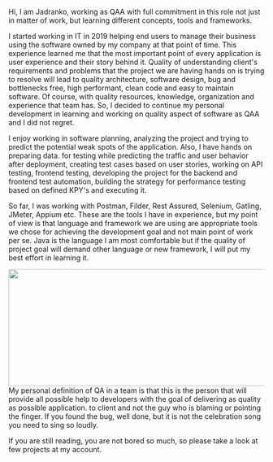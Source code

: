 Hi,
I am Jadranko, working as QAA with full commitment in this role not just in matter of work, but learning different concepts, tools and frameworks.

I started working in IT in 2019 helping end users to manage their business using the software owned by my company at that point of time. This experience learned me that the most important point of every application is user experience and their story behind it. Quality of understanding client's requirements and problems that the project we are having hands on is trying to resolve will lead to quality architecture, software design, bug and bottlenecks free, high performant, clean code and easy to maintain software. Of course, with quality resources, knowledge, organization and experience that team has. So, I decided to continue my personal development in learning and working on quality aspect of software as QAA and I did not regret.

I enjoy working in software planning, analyzing the project and trying to predict the potential weak spots of the application. Also, I have hands on preparing data.
for testing while predicting the traffic and user behavior after deployment, creating test cases based on user stories, working on API testing, frontend testing, developing 
the project for the backend and frontend test automation, building the strategy for performance testing based on defined KPY's and executing it.


So far, I was working with Postman, Filder, Rest Assured, Selenium, Gatling, JMeter, Appium etc. These are the tools I have in experience, but my point of view is that language and framework we are using are appropriate tools we chose for achieving the development goal and not main point of work per se. Java is the language I am most comfortable but if the quality of project goal will demand other language or new framework, I will put my best effort in learning it. 
<div style="text-align: justify">
<img src= https://github.com/Jadranko2310/Jadranko2310/assets/133195879/efd3c3f2-f7cb-4775-97cd-2a23ee4a75b0.png width="800" height="230">
</div>
My personal definition of QA in a team is that this is the person that will provide all possible help to developers with the goal of delivering as quality as possible application.
to client and not the guy who is blaming or pointing the finger. If you found the bug, well done, but it is not the celebration song you need to sing so loudly. 

If you are still reading, you are not bored so much, so please take a look at few projects at my account.

